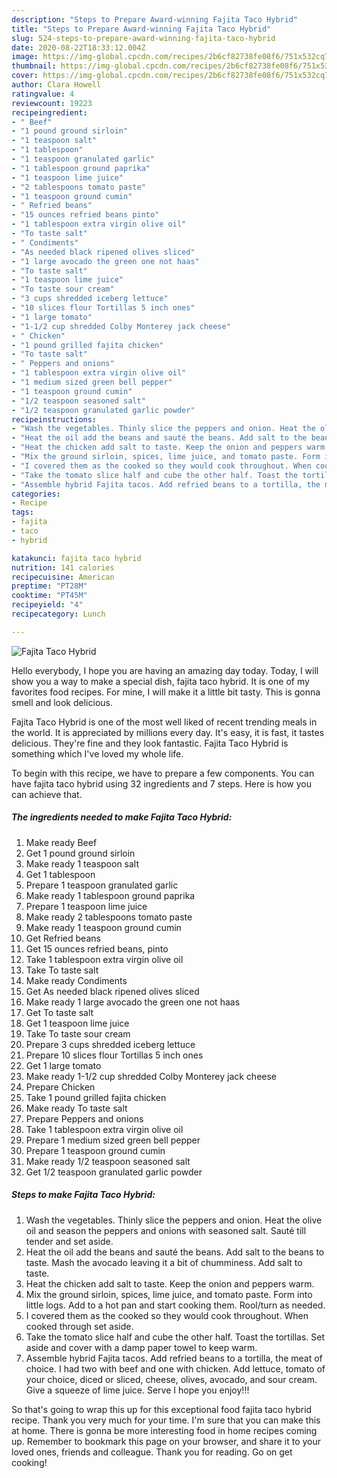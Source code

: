 ```yaml
---
description: "Steps to Prepare Award-winning Fajita Taco Hybrid"
title: "Steps to Prepare Award-winning Fajita Taco Hybrid"
slug: 524-steps-to-prepare-award-winning-fajita-taco-hybrid
date: 2020-08-22T18:33:12.004Z
image: https://img-global.cpcdn.com/recipes/2b6cf82738fe08f6/751x532cq70/fajita-taco-hybrid-recipe-main-photo.jpg
thumbnail: https://img-global.cpcdn.com/recipes/2b6cf82738fe08f6/751x532cq70/fajita-taco-hybrid-recipe-main-photo.jpg
cover: https://img-global.cpcdn.com/recipes/2b6cf82738fe08f6/751x532cq70/fajita-taco-hybrid-recipe-main-photo.jpg
author: Clara Howell
ratingvalue: 4
reviewcount: 19223
recipeingredient:
- " Beef"
- "1 pound ground sirloin"
- "1 teaspoon salt"
- "1 tablespoon"
- "1 teaspoon granulated garlic"
- "1 tablespoon ground paprika"
- "1 teaspoon lime juice"
- "2 tablespoons tomato paste"
- "1 teaspoon ground cumin"
- " Refried beans"
- "15 ounces refried beans pinto"
- "1 tablespoon extra virgin olive oil"
- "To taste salt"
- " Condiments"
- "As needed black ripened olives sliced"
- "1 large avocado the green one not haas"
- "To taste salt"
- "1 teaspoon lime juice"
- "To taste sour cream"
- "3 cups shredded iceberg lettuce"
- "10 slices flour Tortillas 5 inch ones"
- "1 large tomato"
- "1-1/2 cup shredded Colby Monterey jack cheese"
- " Chicken"
- "1 pound grilled fajita chicken"
- "To taste salt"
- " Peppers and onions"
- "1 tablespoon extra virgin olive oil"
- "1 medium sized green bell pepper"
- "1 teaspoon ground cumin"
- "1/2 teaspoon seasoned salt"
- "1/2 teaspoon granulated garlic powder"
recipeinstructions:
- "Wash the vegetables. Thinly slice the peppers and onion. Heat the olive oil and season the peppers and onions with seasoned salt. Sauté till tender and set aside."
- "Heat the oil add the beans and sauté the beans. Add salt to the beans to taste. Mash the avocado leaving it a bit of chumminess. Add salt to taste."
- "Heat the chicken add salt to taste. Keep the onion and peppers warm."
- "Mix the ground sirloin, spices, lime juice, and tomato paste. Form into little logs. Add to a hot pan and start cooking them. Rool/turn as needed."
- "I covered them as the cooked so they would cook throughout. When cooked through set aside."
- "Take the tomato slice half and cube the other half. Toast the tortillas. Set aside and cover with a damp paper towel to keep warm."
- "Assemble hybrid Fajita tacos. Add refried beans to a tortilla, the meat of choice. I had two with beef and one with chicken. Add lettuce, tomato of your choice, diced or sliced, cheese, olives, avocado, and sour cream. Give a squeeze of lime juice. Serve I hope you enjoy!!!"
categories:
- Recipe
tags:
- fajita
- taco
- hybrid

katakunci: fajita taco hybrid 
nutrition: 141 calories
recipecuisine: American
preptime: "PT28M"
cooktime: "PT45M"
recipeyield: "4"
recipecategory: Lunch

---
```



![Fajita Taco Hybrid](https://img-global.cpcdn.com/recipes/2b6cf82738fe08f6/751x532cq70/fajita-taco-hybrid-recipe-main-photo.jpg)

Hello everybody, I hope you are having an amazing day today. Today, I will show you a way to make a special dish, fajita taco hybrid. It is one of my favorites food recipes. For mine, I will make it a little bit tasty. This is gonna smell and look delicious.



Fajita Taco Hybrid is one of the most well liked of recent trending meals in the world. It is appreciated by millions every day. It's easy, it is fast, it tastes delicious. They're fine and they look fantastic. Fajita Taco Hybrid is something which I've loved my whole life.


To begin with this recipe, we have to prepare a few components. You can have fajita taco hybrid using 32 ingredients and 7 steps. Here is how you can achieve that.

<!--inarticleads1-->

##### The ingredients needed to make Fajita Taco Hybrid:

1. Make ready  Beef
1. Get 1 pound ground sirloin
1. Make ready 1 teaspoon salt
1. Get 1 tablespoon
1. Prepare 1 teaspoon granulated garlic
1. Make ready 1 tablespoon ground paprika
1. Prepare 1 teaspoon lime juice
1. Make ready 2 tablespoons tomato paste
1. Make ready 1 teaspoon ground cumin
1. Get  Refried beans
1. Get 15 ounces refried beans, pinto
1. Take 1 tablespoon extra virgin olive oil
1. Take To taste salt
1. Make ready  Condiments
1. Get As needed black ripened olives sliced
1. Make ready 1 large avocado the green one not haas
1. Get To taste salt
1. Get 1 teaspoon lime juice
1. Take To taste sour cream
1. Prepare 3 cups shredded iceberg lettuce
1. Prepare 10 slices flour Tortillas 5 inch ones
1. Get 1 large tomato
1. Make ready 1-1/2 cup shredded Colby Monterey jack cheese
1. Prepare  Chicken
1. Take 1 pound grilled fajita chicken
1. Make ready To taste salt
1. Prepare  Peppers and onions
1. Take 1 tablespoon extra virgin olive oil
1. Prepare 1 medium sized green bell pepper
1. Prepare 1 teaspoon ground cumin
1. Make ready 1/2 teaspoon seasoned salt
1. Get 1/2 teaspoon granulated garlic powder




<!--inarticleads2-->

##### Steps to make Fajita Taco Hybrid:

1. Wash the vegetables. Thinly slice the peppers and onion. Heat the olive oil and season the peppers and onions with seasoned salt. Sauté till tender and set aside.
1. Heat the oil add the beans and sauté the beans. Add salt to the beans to taste. Mash the avocado leaving it a bit of chumminess. Add salt to taste.
1. Heat the chicken add salt to taste. Keep the onion and peppers warm.
1. Mix the ground sirloin, spices, lime juice, and tomato paste. Form into little logs. Add to a hot pan and start cooking them. Rool/turn as needed.
1. I covered them as the cooked so they would cook throughout. When cooked through set aside.
1. Take the tomato slice half and cube the other half. Toast the tortillas. Set aside and cover with a damp paper towel to keep warm.
1. Assemble hybrid Fajita tacos. Add refried beans to a tortilla, the meat of choice. I had two with beef and one with chicken. Add lettuce, tomato of your choice, diced or sliced, cheese, olives, avocado, and sour cream. Give a squeeze of lime juice. Serve I hope you enjoy!!!




So that's going to wrap this up for this exceptional food fajita taco hybrid recipe. Thank you very much for your time. I'm sure that you can make this at home. There is gonna be more interesting food in home recipes coming up. Remember to bookmark this page on your browser, and share it to your loved ones, friends and colleague. Thank you for reading. Go on get cooking!
